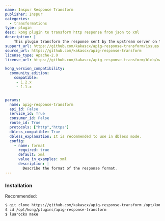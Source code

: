 ```yaml
---
name: Inspur Response Transform
publisher: Inspur
categories:
  - transformations
type: plugin
desc: kong plugin to transform http response from json to xml
description: |
    This plugin transform the response sent by the upstream server on the fly on Kong from json to xml,before returning the response to the client.Because of Nginx's internals, the `Content-Length` header will not be set when transforming a response body.
support_url: https://github.com/kakascx/apig-response-transform/issues
source_url: https://github.com/kakascx/apig-response-transform
license_type: Apache-2.0
license_url: https://github.com/kakascx/apig-response-transform/blob/master/LICENSE 

kong_version_compatibility:
  community_edition:
    compatible:
     - 1.2.x
     - 1.1.x


params:
  name: apig-response-transform 
  api_id: False
  service_id: True
  consumer_id: False
  route_id: True
  protocols: ["http","https"]
  dbless_compatible: True
  dbless_explanation: It is recommended to use in dbless mode.
  config:
    - name: format
      required: true
      default: xml
      value_in_examples: xml 
      description: |
        Describe the format of the response format.
---
```

### Installation 
Recommended: 
 
```bash 
$ git clone https://github.com/kakascx/apig-response-transform /opt/kong/plugins 
$ cd /opt/kong/plugins/apig-response-transform 
$ luarocks make 
``` 
